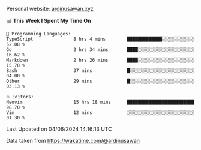 Personal website: [ardinusawan.xyz](https://ardinusawan.xyz)

<!--START_SECTION:waka-->
📊 **This Week I Spent My Time On** 

```text
💬 Programming Languages: 
TypeScript               8 hrs 4 mins        █████████████░░░░░░░░░░░░   52.08 % 
Go                       2 hrs 34 mins       ████░░░░░░░░░░░░░░░░░░░░░   16.62 % 
Markdown                 2 hrs 26 mins       ████░░░░░░░░░░░░░░░░░░░░░   15.78 % 
Bash                     37 mins             █░░░░░░░░░░░░░░░░░░░░░░░░   04.00 % 
Other                    29 mins             █░░░░░░░░░░░░░░░░░░░░░░░░   03.13 % 

🔥 Editors: 
Neovim                   15 hrs 18 mins      █████████████████████████   98.70 % 
Vim                      12 mins             ░░░░░░░░░░░░░░░░░░░░░░░░░   01.30 % 
```


 Last Updated on 04/06/2024 14:16:13 UTC
<!--END_SECTION:waka-->
Data taken from https://wakatime.com/@ardinusawan
